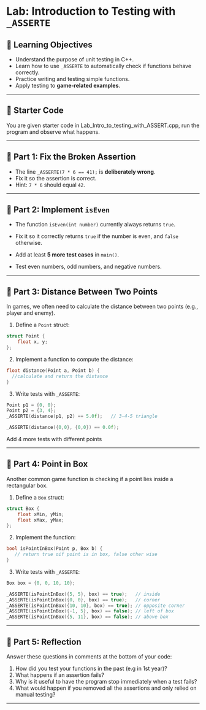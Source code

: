 # Lab: Introduction to Testing with `_ASSERTE`

## 🎯 Learning Objectives
- Understand the purpose of unit testing in C++.  
- Learn how to use `_ASSERTE` to automatically check if functions behave correctly.  
- Practice writing and testing simple functions.  
- Apply testing to **game‑related examples**.  

---

## 📝 Starter Code

You are given starter code in Lab_Intro_to_testing_with_ASSERT.cpp, run the program and observe what happens.

---

## 📝 Part 1: Fix the Broken Assertion

- The line `_ASSERTE(7 * 6 == 41);` is **deliberately wrong**.  
- Fix it so the assertion is correct.  
- Hint: `7 * 6` should equal `42`.  

---

## 📝 Part 2: Implement `isEven`

- The function `isEven(int number)` currently always returns `true`.  
- Fix it so it correctly returns `true` if the number is even, and `false` otherwise.  


- Add at least **5 more test cases** in `main()`.  
- Test even numbers, odd numbers, and negative numbers.  

---

## 📝 Part 3: Distance Between Two Points

In games, we often need to calculate the distance between two points (e.g., player and enemy).  

1. Define a `Point` struct:  

```cpp
struct Point {
    float x, y;
};
```

2. Implement a function to compute the distance:  

```cpp
float distance(Point a, Point b) {
  //calculate and return the distance
}
```

3. Write tests with `_ASSERTE`:  

```cpp
Point p1 = {0, 0};
Point p2 = {3, 4};
_ASSERTE(distance(p1, p2) == 5.0f);   // 3-4-5 triangle

_ASSERTE(distance({0,0}, {0,0}) == 0.0f);
```

Add 4 more tests with different points

---

## 📝 Part 4: Point in Box

Another common game function is checking if a point lies inside a rectangular box.  

1. Define a `Box` struct:  

```cpp
struct Box {
    float xMin, yMin; 
    float xMax, yMax;
};
```

2. Implement the function:  

```cpp
bool isPointInBox(Point p, Box b) {
   // return true oif point is in box, false other wise
}
```

3. Write tests with `_ASSERTE`:  

```cpp
Box box = {0, 0, 10, 10};

_ASSERTE(isPointInBox({5, 5}, box) == true);   // inside
_ASSERTE(isPointInBox({0, 0}, box) == true);   // corner
_ASSERTE(isPointInBox({10, 10}, box) == true); // opposite corner
_ASSERTE(isPointInBox({-1, 5}, box) == false); // left of box
_ASSERTE(isPointInBox({5, 11}, box) == false); // above box
```

---

## 📝 Part 5: Reflection

Answer these questions in comments at the bottom of your code:

1. How did you test your functions in the past (e.g in 1st year)?
1. What happens if an assertion fails?  
2. Why is it useful to have the program stop immediately when a test fails?
4. What would happen if you removed all the assertions and only relied on manual testing?


---
